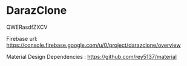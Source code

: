# DarazClone
QWERasdfZXCV


Firebase url: https://console.firebase.google.com/u/0/project/darazclone/overview

Material Design Dependencies : https://github.com/rey5137/material
